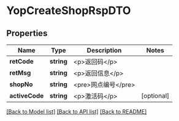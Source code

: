 # YopCreateShopRspDTO

## Properties
Name | Type | Description | Notes
------------ | ------------- | ------------- | -------------
**retCode** | **string** | &lt;p&gt;返回码&lt;/p&gt; | 
**retMsg** | **string** | &lt;p&gt;返回信息&lt;/p&gt; | 
**shopNo** | **string** | &lt;pre&gt;网点编号&lt;/pre&gt; | 
**activeCode** | **string** | &lt;p&gt;激活码&lt;/p&gt; | [optional] 

[[Back to Model list]](../README.md#documentation-for-models) [[Back to API list]](../README.md#documentation-for-api-endpoints) [[Back to README]](../README.md)


